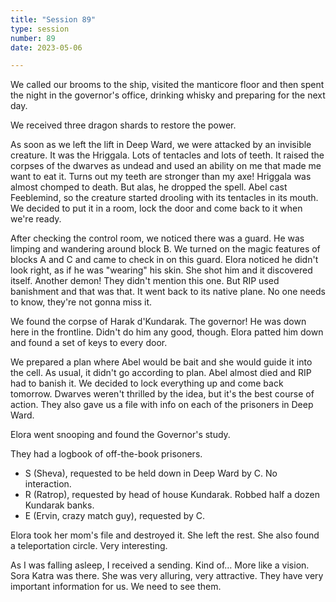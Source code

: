 ```yaml
---
title: "Session 89"
type: session
number: 89
date: 2023-05-06

---
```


We called our brooms to the ship, visited the manticore floor and then spent the night in the governor's office, drinking whisky and preparing for the next day.

We received three dragon shards to restore the power.

As soon as we left the lift in Deep Ward, we were attacked by an invisible creature. It was the Hriggala. Lots of tentacles and lots of teeth. It raised the corpses of the dwarves as undead and used an ability on me that made me want to eat it. Turns out my teeth are stronger than my axe! Hriggala was almost chomped to death. But alas, he dropped the spell.
Abel cast Feeblemind, so the creature started drooling with its tentacles in its mouth.
We decided to put it in a room, lock the door and come back to it when we're ready.

After checking the control room, we noticed there was a guard. He was limping and wandering around block B. We turned on the magic features of blocks A and C and came to check in on this guard. Elora noticed he didn't look right, as if he was "wearing" his skin. She shot him and it discovered itself. Another demon! They didn't mention this one. But RIP used banishment and that was that. It went back to its native plane. No one needs to know, they're not gonna miss it.

We found the corpse of Harak d'Kundarak. The governor! He was down here in the frontline. Didn't do him any good, though. Elora patted him down and found a set of keys to every door.

We prepared a plan where Abel would be bait and she would guide it into the cell. As usual, it didn't go according to plan. Abel almost died and RIP had to banish it. We decided to lock everything up and come back tomorrow. Dwarves weren't thrilled by the idea, but it's the best course of action. They also gave us a file with info on each of the prisoners in Deep Ward.

Elora went snooping and found the Governor's study.

They had a logbook of off-the-book prisoners.
- S (Sheva), requested to be held down in Deep Ward by C. No interaction.
- R (Ratrop), requested by head of house Kundarak. Robbed half a dozen Kundarak banks.
- E (Ervin, crazy match guy), requested by C.

Elora took her mom's file and destroyed it. She left the rest. She also found a teleportation circle. Very interesting.

As I was falling asleep, I received a sending. Kind of… More like a vision. Sora Katra was there. She was very alluring, very attractive. They have very important information for us. We need to see them.
